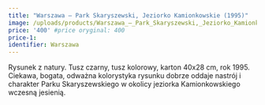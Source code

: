 ```yaml
---
title: "Warszawa – Park Skaryszewski, Jeziorko Kamionkowskie (1995)"
image: /uploads/products/Warszawa_–_Park_Skaryszewski,_Jeziorko_Kamionkowskie_(1995).jpg
price: '400' #price oryginal: 400
price-1:
identifier: Warszawa
---
```


Rysunek z natury. Tusz czarny, tusz kolorowy, karton 40x28 cm, rok 1995.
Ciekawa, bogata, odważna kolorystyka rysunku dobrze oddaje nastrój i charakter Parku Skaryszewskiego w okolicy jeziorka Kamionkowskiego wczesną jesienią.